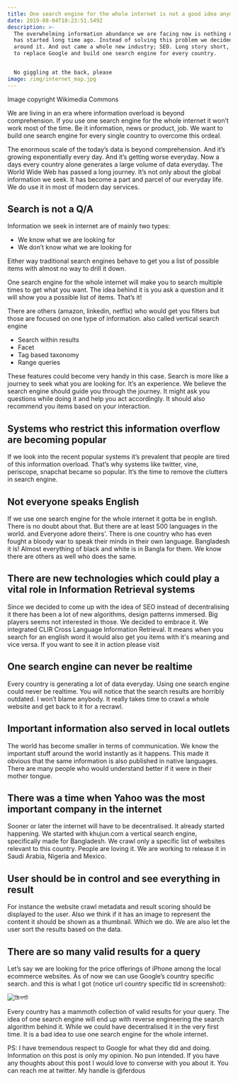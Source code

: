 ```yaml
---
title: One search engine for the whole internet is not a good idea anymore!
date: 2019-08-04T18:23:51.549Z
description: >-
  The overwhelming information abundance we are facing now is nothing new. It
  has started long time ago. Instead of solving this problem we decided to dance
  around it. And out came a whole new industry; SEO. Long story short, We want
  to replace Google and build one search engine for every country.


  No giggling at the back, please
image: /img/internet_map.jpg
---
```

Image copyright Wikimedia Commons

We are living in an era where information overload is beyond comprehension. If you use one search engine for the whole internet it won’t work most of the time. Be it information, news or product, job. We want to build one search engine for every single country to overcome this ordeal.

The enormous scale of the today’s data is beyond comprehension. And it’s growing exponentially every day. And it’s getting worse everyday. Now a days every country alone generates a large volume of data everyday. The World Wide Web has passed a long journey. It’s not only about the global information we seek. It has become a part and parcel of our everyday life. We do use it in most of modern day services.

## Search is not a Q/A

Information we seek in internet are of mainly two types:

* We know what we are looking for
* We don’t know what we are looking for

Either way traditional search engines behave to get you a list of possible items with almost no way to drill it down.

One search engine for the whole internet will make you to search multiple times to get what you want. The idea behind it is you ask a question and it will show you a possible list of items. That’s it!

There are others (amazon, linkedin, netflix) who would get you filters but those are focused on one type of information. also called vertical search engine

* Search within results
* Facet
* Tag based taxonomy
* Range queries



These features could become very handy in this case. Search is more like a journey to seek what you are looking for. It’s an experience. We believe the search engine should guide you through the journey. It might ask you questions while doing it and help you act accordingly. It should also recommend you items based on your interaction.

## Systems who restrict this information overflow are becoming popular

If we look into the recent popular systems it’s prevalent that people are tired of this information overload. That’s why systems like twitter, vine, periscope, snapchat became so popular. It’s the time to remove the clutters in search engine.

## Not everyone speaks English

If we use one search engine for the whole internet it gotta be in english. There is no doubt about that. But there are at least 500 languages in the world. and Everyone adore theirs’. There is one country who has even fought a bloody war to speak their minds in their own language. Bangladesh it is! Almost everything of black and white is in Bangla for them. We know there are others as well who does the same.

## There are new technologies which could play a vital role in Information Retrieval systems

Since we decided to come up with the idea of SEO instead of decentralising it there has been a lot of new algorithms, design patterns immersed. Big players seems not interested in those. We decided to embrace it. We integrated CLIR Cross Language Information Retrieval. It means when you search for an english word it would also get you items with it's meaning and vice versa. If you want to see it in action please visit

## One search engine can never be realtime

Every country is generating a lot of data everyday. Using one search engine could never be realtime. You will notice that the search results are horribly outdated. I won’t blame anybody. It really takes time to crawl a whole website and get back to it for a recrawl.

## Important information also served in local outlets

The world has become smaller in terms of communication. We know the important stuff around the world instantly as it happens. This made it obvious that the same information is also published in native languages. There are many people who would understand better if it were in their mother tongue.

## There was a time when Yahoo was the most important company in the internet

Sooner or later the internet will have to be decentralised. It already started happening. We started with khujun.com a vertical search engine, specifically made for Bangladesh. We crawl only a specific list of websites relevant to this country. People are loving it. We are working to release it in Saudi Arabia, Nigeria and Mexico.

## User should be in control and see everything in result

For instance the website crawl metadata and result scoring should be displayed to the user. Also we think if it has an image to represent the content it should be shown as a thumbnail. Which we do. We are also let the user sort the results based on the data.

## There are so many valid results for a query

Let’s say we are looking for the price offerings of iPhone among the local ecommerce websites. As of now we can use Google’s country specific search. and this is what I got (notice url country specific tld in screenshot):

![স্ক্রিনশট](/img/iphone.png "স্ক্রিনশট")

Every country has a mammoth collection of valid results for your query. The idea of one search engine will end up with reverse engineering the search algorithm behind it. While we could have decentralised it in the very first time. It is a bad idea to use one search engine for the whole internet.



PS: I have tremendous respect to Google for what they did and doing. Information on this post is only my opinion. No pun intended. If you have any thoughts about this post I would love to converse with you about it. You can reach me at twitter. My handle is @ferdous
